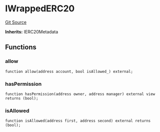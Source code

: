 # IWrappedERC20
[Git Source](https://github.com/larrythecucumber321/protocol/blob/77d337b8595ba96d069ded321419b36a61984170/contracts/plugins/assets/compoundv3/IWrappedERC20.sol)

**Inherits:**
IERC20Metadata


## Functions
### allow


```solidity
function allow(address account, bool isAllowed_) external;
```

### hasPermission


```solidity
function hasPermission(address owner, address manager) external view returns (bool);
```

### isAllowed


```solidity
function isAllowed(address first, address second) external returns (bool);
```

